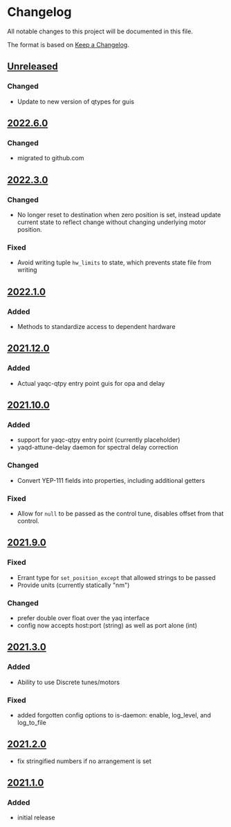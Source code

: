 # Changelog
All notable changes to this project will be documented in this file.

The format is based on [Keep a Changelog](https://keepachangelog.com/).

## [Unreleased]

### Changed
- Update to new version of qtypes for guis

## [2022.6.0]

### Changed
- migrated to github.com

## [2022.3.0]

### Changed
- No longer reset to destination when zero position is set, instead update current state to reflect change without changing underlying motor position.

### Fixed
- Avoid writing tuple `hw_limits` to state, which prevents state file from writing

## [2022.1.0]

### Added
- Methods to standardize access to dependent hardware

## [2021.12.0]

### Added
- Actual yaqc-qtpy entry point guis for opa and delay

## [2021.10.0]

### Added
- support for yaqc-qtpy entry point (currently placeholder)
- yaqd-attune-delay daemon for spectral delay correction

### Changed
- Convert YEP-111 fields into properties, including additional getters

### Fixed
- Allow for `null` to be passed as the control tune, disables offset from that control.

## [2021.9.0]

### Fixed
- Errant type for `set_position_except` that allowed strings to be passed
- Provide units (currently statically "nm")

### Changed
- prefer double over float over the yaq interface
- config now accepts host:port (string) as well as port alone (int)

## [2021.3.0]

### Added
- Ability to use Discrete tunes/motors

### Fixed
- added forgotten config options to is-daemon: enable, log_level, and log_to_file

## [2021.2.0]

- fix stringified numbers if no arrangement is set

## [2021.1.0]

### Added
- initial release

[Unreleased]: https://github.com/yaq-project/yaqd-attune/compare/v2022.6.0...HEAD
[2022.6.0]: https://github.com/yaq-project/yaqd-attune/compare/v2022.3.0...v2022.6.0
[2022.3.0]: https://github.com/yaq-project/yaqd-attune/compare/v2022.1.0...v2022.3.0
[2022.1.0]: https://github.com/yaq-project/yaqd-attune/compare/v2021.12.0...v2022.1.0
[2021.12.0]: https://github.com/yaq-project/yaqd-attune/compare/v2021.10.0...v2021.12.0
[2021.10.0]: https://github.com/yaq-project/yaqd-attune/compare/v2021.9.0...v2021.10.0
[2021.9.0]: https://github.com/yaq-project/yaqd-attune/compare/v2021.3.0...v2021.9.0
[2021.3.0]: https://github.com/yaq-project/yaqd-attune/compare/v2021.2.0...v2021.3.0
[2021.2.0]: https://github.com/yaq-project/yaqd-attune/compare/v2021.1.0...v2021.2.0
[2021.1.0]: https://github.com/yaq-project/yaqd-attune/releases/tag/v2021.1.0

